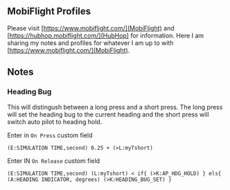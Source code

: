## MobiFlight Profiles

Please visit [https://www.mobiflight.com/](MobiFlight) and [https://hubhop.mobiflight.com/](HubHop) for information. Here I am sharing my notes and profiles for whatever I am up to with [https://www.mobiflight.com/](MobiFlight).

## Notes

### Heading Bug

This will distingush between a long press and a short press. The long press will set the heading bug to the current heading and the short press will switch auto pilot to heading hold.

Enter in `On Press` custom field
```
(E:SIMULATION TIME,second) 0.25 + (>L:myTshort)
```

Enter IN `On Release` custom field
```
(E:SIMULATION TIME,second) (L:myTshort) < if{ (>K:AP_HDG_HOLD) } els{ (A:HEADING INDICATOR, degrees) (>K:HEADING_BUG_SET) }
```
